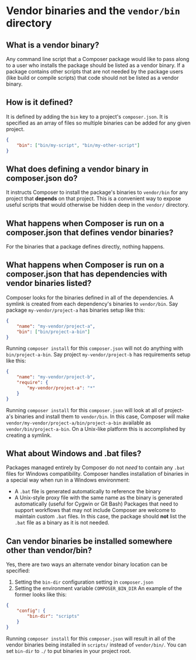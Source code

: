 <!--
    tagline: Expose command-line scripts from packages
-->
# Vendor binaries and the `vendor/bin` directory
## What is a vendor binary?
Any command line script that a Composer package would like to pass along
to a user who installs the package should be listed as a vendor binary.
If a package contains other scripts that are not needed by the package
users (like build or compile scripts) that code should not be listed
as a vendor binary.
## How is it defined?
It is defined by adding the `bin` key to a project's `composer.json`.
It is specified as an array of files so multiple binaries can be added
for any given project.
```json
{
    "bin": ["bin/my-script", "bin/my-other-script"]
}
```
## What does defining a vendor binary in composer.json do?
It instructs Composer to install the package's binaries to `vendor/bin`
for any project that **depends** on that project.
This is a convenient way to expose useful scripts that would
otherwise be hidden deep in the `vendor/` directory.
## What happens when Composer is run on a composer.json that defines vendor binaries?
For the binaries that a package defines directly, nothing happens.
## What happens when Composer is run on a composer.json that has dependencies with vendor binaries listed?
Composer looks for the binaries defined in all of the dependencies. A
symlink is created from each dependency's binaries to `vendor/bin`.
Say package `my-vendor/project-a` has binaries setup like this:
```json
{
    "name": "my-vendor/project-a",
    "bin": ["bin/project-a-bin"]
}
```
Running `composer install` for this `composer.json` will not do
anything with `bin/project-a-bin`.
Say project `my-vendor/project-b` has requirements setup like this:
```json
{
    "name": "my-vendor/project-b",
    "require": {
        "my-vendor/project-a": "*"
    }
}
```
Running `composer install` for this `composer.json` will look at
all of project-a's binaries and install them to `vendor/bin`.
In this case, Composer will make `vendor/my-vendor/project-a/bin/project-a-bin`
available as `vendor/bin/project-a-bin`. On a Unix-like platform
this is accomplished by creating a symlink.
## What about Windows and .bat files?
Packages managed entirely by Composer do not *need* to contain any
`.bat` files for Windows compatibility. Composer handles installation
of binaries in a special way when run in a Windows environment:
 * A `.bat` file is generated automatically to reference the binary
 * A Unix-style proxy file with the same name as the binary is generated
   automatically (useful for Cygwin or Git Bash)
Packages that need to support workflows that may not include Composer
are welcome to maintain custom `.bat` files. In this case, the package
should **not** list the `.bat` file as a binary as it is not needed.
## Can vendor binaries be installed somewhere other than vendor/bin?
Yes, there are two ways an alternate vendor binary location can be specified:
 1. Setting the `bin-dir` configuration setting in `composer.json`
 1. Setting the environment variable `COMPOSER_BIN_DIR`
An example of the former looks like this:
```json
{
    "config": {
        "bin-dir": "scripts"
    }
}
```
Running `composer install` for this `composer.json` will result in
all of the vendor binaries being installed in `scripts/` instead of
`vendor/bin/`.
You can set `bin-dir` to `./` to put binaries in your project root.
